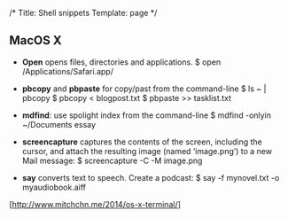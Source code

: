 /*
Title: Shell snippets
Template: page
*/

## MacOS X
- **Open** opens files, directories and applications.
  $ open /Applications/Safari.app/

- **pbcopy** and **pbpaste** for copy/past from the command-line
  $ ls ~ | pbcopy
  $ pbcopy < blogpost.txt
  $ pbpaste >> tasklist.txt

- **mdfind**: use spolight index from the command-line
  $ mdfind -onlyin ~/Documents essay
  
- **screencapture** captures the contents of the screen, including the cursor, and attach the resulting image (named ‘image.png’) to a new Mail message:
  $ screencapture -C -M image.png
  
- **say** converts text to speech. Create a podcast:
  $ say -f mynovel.txt -o myaudiobook.aiff

[http://www.mitchchn.me/2014/os-x-terminal/]  
  
